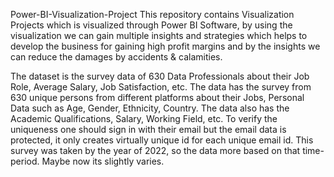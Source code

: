 Power-BI-Visualization-Project
This repository contains Visualization Projects which is visualized through Power BI Software, by using the visualization we can gain multiple insights and strategies which helps to develop the business for gaining high profit margins and by the insights we can reduce the damages by accidents & calamities.

The dataset is the survey data of 630 Data Professionals about their Job Role, Average Salary, Job Satisfaction, etc.
The data has the survey from 630 unique persons from different platforms about their Jobs, Personal Data such as Age, Gender, Ethnicity, Country.
The data also has the Academic Qualifications, Salary, Working Field, etc.
To verify the uniqueness one should sign in with their email but the email data is protected, it only creates virtually unique id for each unique email id.
This survey was taken by the year of 2022, so the data more based on that time-period. Maybe now its slightly varies.
